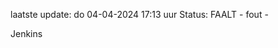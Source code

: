 laatste update: 
do 04-04-2024 17:13   uur 
Status: FAALT - fout - 
<div class="service R">Jenkins</div>
 
